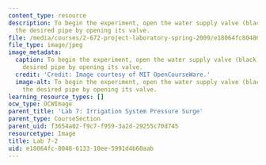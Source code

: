 ```yaml
---
content_type: resource
description: To begin the experiment, open the water supply valve (black). Select
  the desired pipe by opening its valve.
file: /media/courses/2-672-project-laboratory-spring-2009/e18064fc8048613310ee5991d4b60aab_lab7-2.jpg
file_type: image/jpeg
image_metadata:
  caption: To begin the experiment, open the water supply valve (black). Select the
    desired pipe by opening its valve.
  credit: 'Credit: Image courtesy of MIT OpenCourseWare.'
  image-alt: To begin the experiment, open the water supply valve (black). Select
    the desired pipe by opening its valve.
learning_resource_types: []
ocw_type: OCWImage
parent_title: 'Lab 7: Irrigation System Pressure Surge'
parent_type: CourseSection
parent_uid: f3654a02-f9c7-f959-3a2d-29255c70d745
resourcetype: Image
title: Lab 7-2
uid: e18064fc-8048-6133-10ee-5991d4b60aab
---
```

